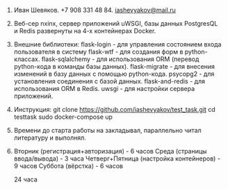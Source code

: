 1. Иван Шевяков. +7 908 331 48 84. iashevyakov@mail.ru

2. Веб-сер nxinx, сервер приложений uWSGI, базы данных PostgresQL и Redis развернуты на 4-х контейнерах Docker.

3. Внешние библиотеки:
   flask-login - для управления состоянием входа пользователя в систему
   flask-wtf - для создания форм в python-классах.
   flask-sqlalchemy - для использования ORM (перевод python-кода в команды базы данных).
   flask-migrate - для внесения изменений в базу данных с помощью python-кода.
   psycopg2 - для установления соединения с базой данных.
   flask-and-redis - для использования ORM в Redis.
   uwsgi - для настройки сервера приложений.
   
4. Инструкция:
   git clone https://github.com/iashevyakov/test_task.git
   cd testtask
   sudo docker-compose up
   
5. Времени до старта работы на закладывал, параллельно читал литературу и выполнял.

6. Вторник (регистрация+авторизация) - 6 часов
   Среда (страницы ввода/вывода) - 3 часа
   Четверг+Пятница (настройка контейнеров) - 9 часов
   Суббота (вёрстка) - 6 часов
   
   24 часа
   
